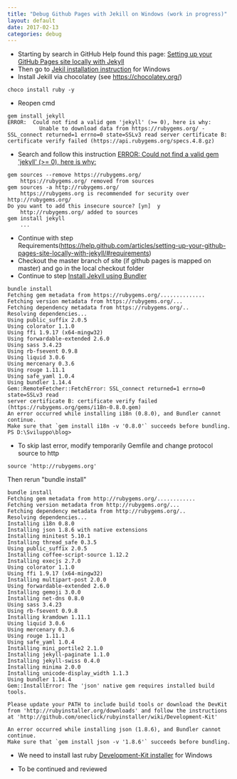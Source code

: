 ```yaml
---
title: "Debug Github Pages with Jekill on Windows (work in progress)"
layout: default
date: 2017-02-13
categories: debug
---
```


*   Starting by search in GitHub Help found this page: [Setting up your GitHub Pages site locally with Jekyll](https://help.github.com/articles/setting-up-your-github-pages-site-locally-with-jekyll/#platform-windows)
*   Then go to [Jekil installation instruction](http://jekyllrb.com/docs/windows/#installation) for Windows
*   Install Jekill via chocolatey (see https://chocolatey.org/)

```
choco install ruby -y
```

*   Reopen cmd

```
gem install jekyll
ERROR:  Could not find a valid gem 'jekyll' (>= 0), here is why:
          Unable to download data from https://rubygems.org/ - SSL_connect returned=1 errno=0 state=SSLv3 read server certificate B: certificate verify failed (https://api.rubygems.org/specs.4.8.gz)
```

*   Search and follow this instruction [ERROR: Could not find a valid gem 'jekyll' (>= 0), here is why:](https://github.com/juthilo/run-jekyll-on-windows/issues/34)

```
gem sources --remove https://rubygems.org/
    https://rubygems.org/ removed from sources
gem sources -a http://rubygems.org/
    https://rubygems.org is recommended for security over http://rubygems.org/
Do you want to add this insecure source? [yn]  y
    http://rubygems.org/ added to sources
gem install jekyll
    ...
```
*   Continue with step Requirements(https://help.github.com/articles/setting-up-your-github-pages-site-locally-with-jekyll/#requirements)
*   Checkout the master branch of site (if github pages is mapped on master) and go in the local checkout folder
*   Continue to step [Install Jekyll using Bundler](https://help.github.com/articles/setting-up-your-github-pages-site-locally-with-jekyll/#step-2-install-jekyll-using-bundler)

```
bundle install
Fetching gem metadata from https://rubygems.org/..............
Fetching version metadata from https://rubygems.org/...
Fetching dependency metadata from https://rubygems.org/..
Resolving dependencies...
Using public_suffix 2.0.5
Using colorator 1.1.0
Using ffi 1.9.17 (x64-mingw32)
Using forwardable-extended 2.6.0
Using sass 3.4.23
Using rb-fsevent 0.9.8
Using liquid 3.0.6
Using mercenary 0.3.6
Using rouge 1.11.1
Using safe_yaml 1.0.4
Using bundler 1.14.4
Gem::RemoteFetcher::FetchError: SSL_connect returned=1 errno=0 state=SSLv3 read
server certificate B: certificate verify failed
(https://rubygems.org/gems/i18n-0.8.0.gem)
An error occurred while installing i18n (0.8.0), and Bundler cannot continue.
Make sure that `gem install i18n -v '0.8.0'` succeeds before bundling.
PS D:\Sviluppo\blog>
```

*   To skip last error, modify temporarily Gemfile and change protocol source to http

```
source 'http://rubygems.org'
```

Then rerun "bundle install"

```
bundle install
Fetching gem metadata from http://rubygems.org/............
Fetching version metadata from http://rubygems.org/...
Fetching dependency metadata from http://rubygems.org/..
Resolving dependencies...
Installing i18n 0.8.0
Installing json 1.8.6 with native extensions
Installing minitest 5.10.1
Installing thread_safe 0.3.5
Using public_suffix 2.0.5
Installing coffee-script-source 1.12.2
Installing execjs 2.7.0
Using colorator 1.1.0
Using ffi 1.9.17 (x64-mingw32)
Installing multipart-post 2.0.0
Using forwardable-extended 2.6.0
Installing gemoji 3.0.0
Installing net-dns 0.8.0
Using sass 3.4.23
Using rb-fsevent 0.9.8
Installing kramdown 1.11.1
Using liquid 3.0.6
Using mercenary 0.3.6
Using rouge 1.11.1
Using safe_yaml 1.0.4
Installing mini_portile2 2.1.0
Installing jekyll-paginate 1.1.0
Installing jekyll-swiss 0.4.0
Installing minima 2.0.0
Installing unicode-display_width 1.1.3
Using bundler 1.14.4
Gem::InstallError: The 'json' native gem requires installed build tools.

Please update your PATH to include build tools or download the DevKit
from 'http://rubyinstaller.org/downloads' and follow the instructions
at 'http://github.com/oneclick/rubyinstaller/wiki/Development-Kit'

An error occurred while installing json (1.8.6), and Bundler cannot continue.
Make sure that `gem install json -v '1.8.6'` succeeds before bundling.
```

*   We need to install last ruby [Development-Kit installer](http://rubyinstaller.org/downloads/archives) for Windows

*   To be continued and reviewed
